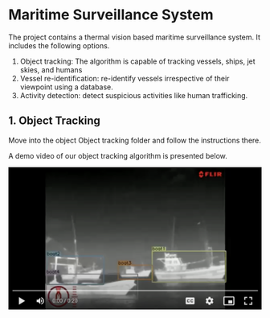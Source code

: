 # Maritime Surveillance System

The project contains a thermal vision based maritime surveillance system. It includes the following options.
1. Object tracking: The algorithm is capable of tracking vessels, ships, jet skies, and humans
2. Vessel re-identification: re-identify vessels irrespective of their viewpoint using a database.
3. Activity detection: detect suspicious activities like human trafficking.

## 1. Object Tracking
Move into the object Object tracking folder and follow the instructions there.

A demo video of our object tracking algorithm is presented below.

[![Tracking Performance](/images/tracking_tn.png)](https://drive.google.com/file/d/1CH0uQ3gU0Lt2J2lBxkF8xpyFhlBoK3fG/view?usp=drive_link)
